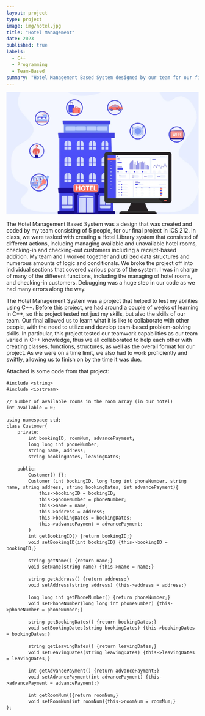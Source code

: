 ```yaml
---
layout: project
type: project
image: img/hotel.jpg
title: "Hotel Management"
date: 2023
published: true
labels:
  - C++
  - Programming
  - Team-Based
summary: "Hotel Management Based System designed by our team for our final ICS 212 project."
---
```


<img class="img-fluid" src="../img/hotel-management-system.jpg">

The Hotel Management Based System was a design that was created and coded by my team consisting of 5 people, for our final project in ICS 212. In class, we were tasked with creating a Hotel Library system that consisted of different actions, including managing available and unavailable hotel rooms, checking-in and checking-out customers including a receipt-based addition. My team and I worked together and utilized data structures and numerous amounts of logic and conditionals. We broke the project off into individual sections that covered various parts of the system. I was in charge of many of the different functions, including the managing of hotel rooms, and checking-in customers. Debugging was a huge step in our code as we had many errors along the way.

The Hotel Management System was a project that helped to test my abilities using C++. Before this project, we had around a couple of weeks of learning in C++, so this project tested not just my skills, but also the skills of our team. Our final allowed us to learn what it is like to collaborate with other people, with the need to utilize and develop team-based problem-solving skills. In particular, this project tested our teamwork capabilities as our team varied in C++ knowledge, thus we all collaborated to help each other with creating classes, functions, structures, as well as the overall format for our project. As we were on a time limit, we also had to work proficiently and swiftly, allowing us to finish on by the time it was due.

Attached is some code from that project:
```
#include <string>
#include <iostream>

// number of available rooms in the room array (in our hotel)
int available = 0;

using namespace std;
class Customer{
    private:
        int bookingID, roomNum, advancePayment;
        long long int phoneNumber;
        string name, address;
        string bookingDates, leavingDates;   
    
    public:
        Customer() {};
        Customer (int bookingID, long long int phoneNumber, string name, string address, string bookingDates, int advancePayment){
            this->bookingID = bookingID;
            this->phoneNumber = phoneNumber;
            this->name = name;
            this->address = address;
            this->bookingDates = bookingDates;
            this->advancePayment = advancePayment;
        }
        int getBookingID() {return bookingID;}
        void setBookingID(int bookingID) {this->bookingID = bookingID;}

        string getName() {return name;}
        void setName(string name) {this->name = name;}

        string getAddress() {return address;}
        void setAddress(string address) {this->address = address;}

        long long int getPhoneNumber() {return phoneNumber;}
        void setPhoneNumber(long long int phoneNumber) {this->phoneNumber = phoneNumber;}

        string getBookingDates() {return bookingDates;}
        void setBookingDates(string bookingDates) {this->bookingDates = bookingDates;}

        string getLeavingDates() {return leavingDates;}
        void setLeavingDates(string leavingDates) {this->leavingDates = leavingDates;}

        int getAdvancePayment() {return advancePayment;}
        void setAdvancePayment(int advancePayment) {this->advancePayment = advancePayment;}

        int getRoomNum(){return roomNum;}
        void setRoomNum(int roomNum){this->roomNum = roomNum;}
};
```

